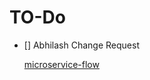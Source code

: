 
# TO-Do


- [] Abhilash Change Request

  [microservice-flow](https://app.eraser.io/workspace/paH88tq70X1Yss9jXEpb)

